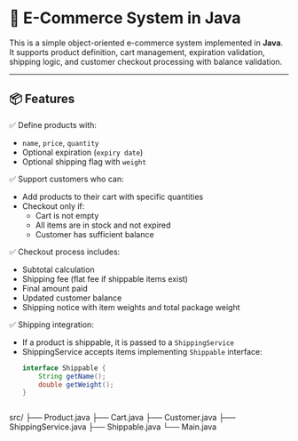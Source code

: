 # 🛒 E-Commerce System in Java

This is a simple object-oriented e-commerce system implemented in **Java**.  
It supports product definition, cart management, expiration validation, shipping logic, and customer checkout processing with balance validation.

---

## 📦 Features

✅ Define products with:
- `name`, `price`, `quantity`
- Optional expiration (`expiry date`)
- Optional shipping flag with `weight`

✅ Support customers who can:
- Add products to their cart with specific quantities
- Checkout only if:
  - Cart is not empty
  - All items are in stock and not expired
  - Customer has sufficient balance

✅ Checkout process includes:
- Subtotal calculation
- Shipping fee (flat fee if shippable items exist)
- Final amount paid
- Updated customer balance
- Shipping notice with item weights and total package weight

✅ Shipping integration:
- If a product is shippable, it is passed to a `ShippingService`
- ShippingService accepts items implementing `Shippable` interface:
  ```java
  interface Shippable {
      String getName();
      double getWeight();
  }



src/
├── Product.java
├── Cart.java
├── Customer.java
├── ShippingService.java
├── Shippable.java
└── Main.java

